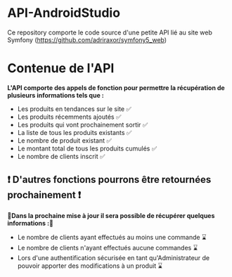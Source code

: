 # API-AndroidStudio
Ce repository comporte le code source d'une petite API lié au site web Symfony (https://github.com/adriraxor/symfony5_web)

# Contenue de l'API

**L'API comporte des appels de fonction pour permettre la récupération de plusieurs informations tels que :**
- Les produits en tendances sur le site ✅
- Les produits récemments ajoutés ✅
- Les produits qui vont prochainement sortir ✅
- La liste de tous les produits existants ✅
- Le nombre de produit existant ✅
- Le montant total de tous les produits cumulés ✅
- Le nombre de clients inscrit ✅

## ❗️ D'autres fonctions pourrons être retournées prochainement ❗️ 
**🔨Dans la prochaine mise à jour il sera possible de récupérer quelques informations :🔨**
- Le nombre de clients ayant effectués au moins une commande ⌛️
- Le nombre de clients n'ayant effectués aucune commandes ⌛️
- Lors d'une authentification sécurisée en tant qu'Administrateur de pouvoir apporter des modifications à un produit ⌛️
